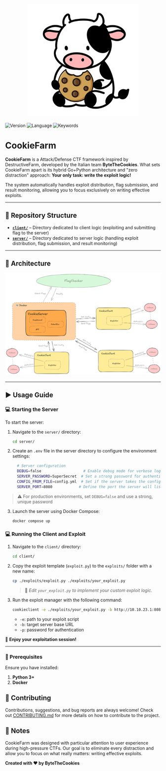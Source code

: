 <div align="center" style="margin-bottom: 20px">
  <img width="360px" height="auto" src="assets/logo_mucca.png">
</div>

![Version](https://img.shields.io/badge/version-1.0.1-blue)
![Language](https://img.shields.io/badge/languages-Go%20%7C%20Python-yellowgreen)
![Keywords](https://img.shields.io/badge/keywords-CTF%2C%20Exploiting%2C%20Attack%20Defense-red)

# CookieFarm

**CookieFarm** is a Attack/Defense CTF framework inspired by DestructiveFarm, developed by the Italian team **ByteTheCookies**. What sets CookieFarm apart is its hybrid Go+Python architecture and "zero distraction" approach: **Your only task: write the exploit logic!**

The system automatically handles exploit distribution, flag submission, and result monitoring, allowing you to focus exclusively on writing effective exploits.

---

## 📁 Repository Structure

- [**`client/`**](./client/) – Directory dedicated to client logic (exploiting and submitting flag to the server)
- [**`server/`**](./server/) – Directory dedicated to server logic (handling exploit distribution, flag submission, and result monitoring)

---

## 📐 Architecture

<div align="center" style="margin-bottom: 20px">
  <img width="800px" height="auto" src="assets/arch_farm.png">
</div>

---

## ▶️ Usage Guide

### 💻 Starting the Server

To start the server:

1. Navigate to the `server/` directory:

   ```bash
   cd server/
   ```

2. Create an `.env` file in the server directory to configure the environment settings:

    ```bash
      # Server configuration
      DEBUG=false                   # Enable debug mode for verbose logging
      SERVER_PASSWORD=SuperSecret  # Set a strong password for authentication
      CONFIG_FROM_FILE=config.yml  # Set if the server takes the config from config.yml in the filesystem; otherwise, do not set the variable
      SERVER_PORT=8080            # Define the port the server will listen on
    ```

  > ⚠️ For production environments, set `DEBUG=false` and use a strong, unique password

3. Launch the server using Docker Compose:

   ```bash
   docker compose up
   ```


### 💻 Running the Client and Exploit

1. Navigate to the `client/` directory:

   ```bash
   cd client/
   ```

2. Copy the exploit template (`exploit.py`) to the `exploits/` folder with a new name:

   ```bash
   cp ./exploits/exploit.py ./exploits/your_exploit.py
   ```

   > 🔧 *Edit `your_exploit.py` to implement your custom exploit logic.*

3. Run the exploit manager with the following command:

   ```bash
   cookieclient -e ./exploits/your_exploit.py -b http://10.10.23.1:8080 -p Str0ng_p4ssw0rd
   ```

   * `-e`: path to your exploit script
   * `-b`: target server base URL
   * `-p`: password for authentication

🎉 **Enjoy your exploitation session!**

---

### 🔹 Prerequisites

Ensure you have installed:
1. **Python 3+**
2. **Docker**

## 🤝 Contributing

Contributions, suggestions, and bug reports are always welcome! Check out [CONTRIBUTING.md](CONTRIBUTING.md) for more details on how to contribute to the project.

## 📝 Notes

CookieFarm was designed with particular attention to user experience during high-pressure CTFs. Our goal is to eliminate every distraction and allow you to focus on what really matters: writing effective exploits.

**Created with ❤️ by ByteTheCookies**
